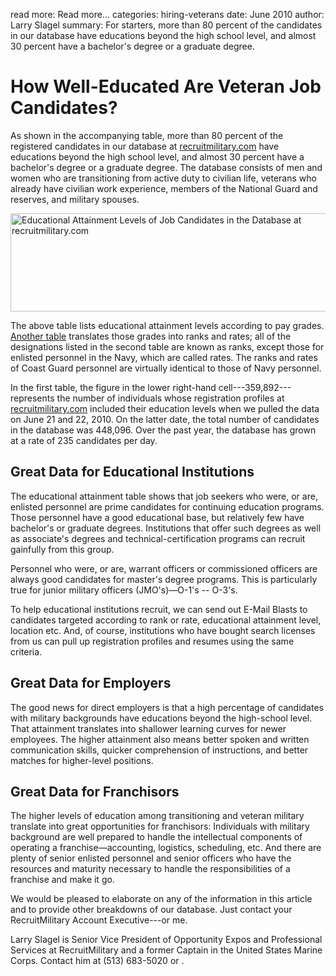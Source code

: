 read more: Read more&hellip;
categories: hiring-veterans
date: June 2010
author: Larry Slagel
summary: For starters, more than 80 percent of the candidates in our database have educations beyond the high school level, and almost 30 percent have a bachelor's degree or a graduate degree.

# How Well-Educated Are Veteran Job Candidates?

As shown in the accompanying table, more than 80 percent of the registered candidates in our database at <a href="http://recruitmilitary.com" title="RecruitMilitary.com" target="_blank">recruitmilitary.com</a> have educations beyond the high school level, and almost 30 percent have a bachelor's degree or a graduate degree. The database consists of men and women who are transitioning from active duty to civilian life, veterans who already have civilian work experience, members of the National Guard and reserves, and military spouses.

<a href="/attachments/education_table_06_23_2010_large.png" title="Educational Attainment Levels of Job Candidates in the Database at recruitmilitary.com" onclick="return popWindow(this, {title: 'EducationalAttainmentLevelsOfJobCandidatesInTheDatabase', width: 1000, height: 270})"><img src="/attachments/education_table_06_23_2010.png" alt="Educational Attainment Levels of Job Candidates in the Database at recruitmilitary.com" width="550" height="157" /></a>

The above table lists educational attainment levels according to pay grades. <a href="/attachments/pay_grade_table.jpg" title="Pay Grade Table" onclick="return popWindow(this, {title: 'PayGradeTable', width: 715, height: 492})">Another table</a> translates those grades into ranks and rates; all of the designations listed in the second table are known as ranks, except those for enlisted personnel in the Navy, which are called rates. The ranks and rates of Coast Guard personnel are virtually identical to those of Navy personnel.

In the first table, the figure in the lower right-hand cell---359,892---represents the number of individuals whose registration profiles at <a href="http://recruitmilitary.com" title="RecruitMilitary.com" target="_blank">recruitmilitary.com</a> included their education levels when we pulled the data on June 21 and 22, 2010. On the latter date, the total number of candidates in the database was 448,096. Over the past year, the database has grown at a rate of 235 candidates per day.  

## Great Data for Educational Institutions

The educational attainment table shows that job seekers who were, or are, enlisted personnel are prime candidates for continuing education programs. Those personnel have a good educational base, but relatively few have bachelor's or graduate degrees. Institutions that offer such degrees as well as associate's degrees and technical-certification programs can recruit gainfully from this group. 

Personnel who were, or are, warrant officers or commissioned officers are always good candidates for master's degree programs. This is particularly true for junior military officers (JMO's)—O-1's -- O-3's.

To help educational institutions recruit, we can send out E-Mail Blasts to candidates targeted according to rank or rate, educational attainment level, location etc. And, of course, institutions who have bought search licenses from us can pull up registration profiles and resumes using the same criteria.

## Great Data for Employers

The good news for direct employers is that a high percentage of candidates with military backgrounds have educations beyond the high-school level. That attainment translates into shallower learning curves for newer employees. The higher attainment also means better spoken and written communication skills, quicker comprehension of instructions, and better matches for higher-level positions.

## Great Data for Franchisors

The higher levels of education among transitioning and veteran military translate into great opportunities for franchisors: Individuals with military background are well prepared to handle the intellectual components of operating a franchise—accounting, logistics, scheduling, etc. And there are plenty of senior enlisted personnel and senior officers who have the resources and maturity necessary to handle the responsibilities of a franchise and make it go.

We would be pleased to elaborate on any of the information in this article and to provide other breakdowns of our database. Just contact your RecruitMilitary Account Executive---or me.

<p class="author">Larry Slagel is Senior Vice President of Opportunity Expos and Professional Services at RecruitMilitary and a former Captain in the United States Marine Corps. Contact him at (513) 683-5020 or 
<script type="text/javascript">
//<![CDATA[
<!--
var x="function f(x){var i,o=\"\",l=x.length;for(i=l-1;i>=0;i--) {try{o+=x.c" +
"harAt(i);}catch(e){}}return o;}f(\")\\\"function f(x,y){var i,o=\\\"\\\\\\\""+
"\\\\,l=x.length;for(i=0;i<l;i++){y%=127;o+=String.fromCharCode(x.charCodeAt" +
"(i)^(y++));}return o;}f(\\\"\\\\PZUBU\\\\\\\\\\\\\\\\TO\\\\\\\\022JLV4$.-lg" +
"z&h!8.*p\\\\\\\\022m=0;? :l;9+(\\\\\\\\\\\"\\\\\\\\\\\\034/;<\\\\\\\\022\\\\"+
"\\\\024\\\\\\\\013\\\\\\\\027\\\\\\\\t\\\\\\\\014\\\\\\\\n\\\\\\\\016\\\\\\" +
"\\034\\\\\\\\010\\\\\\\\030\\\\\\\\022B\\\\\\\\016\\\\\\\\001\\\\\\\\002,SR" +
"\\\\\\\\007\\\\\\\\035\\\\\\\\001\\\\\\\\032\\\\\\\\022E%X>\\\\\\\\021\\\\\\"+
"\\034\\\\\\\\027l!Nbvw\\\\\\\\177'[ekliaR-.}saflVe}zhnuisvLHVBV\\\\\\\\\\\\" +
"\\\\\\\\\\\\010DGD\\\\\\\\026\\\\\\\\004M\\\\\\\\023\\\\\\\\014\\\\\\\\006\\"+
"\\\\\\013\\\\\\\\001\\\\\\\\t\\\"\\\\,52)\\\"(f};)lo,0(rtsbus.o nruter};)i(" +
"tArahc.x=+o{)--i;0=>i;1-l=i(rof}}{)e(hctac};l=+l;x=+x{yrt{)77=!)31/l(tAedoC" +
"rahc.x(elihw;lo=l,htgnel.x=lo,\\\"\\\"=o,i rav{)x(f noitcnuf\")"             ;
while(x=eval(x));
//-->
//]]>
</script>
.</p>
